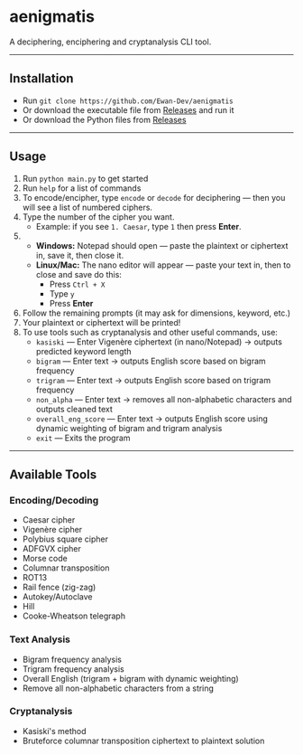 # aenigmatis  
A deciphering, enciphering and cryptanalysis CLI tool.

---

## Installation  
- Run `git clone https://github.com/Ewan-Dev/aenigmatis`  
- Or download the executable file from [Releases](https://github.com/Ewan-Dev/aenigmatis/releases) and run it  
- Or download the Python files from [Releases](https://github.com/Ewan-Dev/aenigmatis/releases)

---

## Usage  
1. Run `python main.py` to get started  
2. Run `help` for a list of commands  
3. To encode/encipher, type `encode` or `decode` for deciphering — then you will see a list of numbered ciphers.  
4. Type the number of the cipher you want.  
   - Example: if you see `1. Caesar`, type `1` then press **Enter**.  
5.  
   - **Windows:** Notepad should open — paste the plaintext or ciphertext in, save it, then close it.  
   - **Linux/Mac:** The nano editor will appear — paste your text in, then to close and save do this:  
     - Press `Ctrl + X`  
     - Type `y`  
     - Press **Enter**  
6. Follow the remaining prompts (it may ask for dimensions, keyword, etc.)  
7. Your plaintext or ciphertext will be printed!  
8. To use tools such as cryptanalysis and other useful commands, use:  
   - `kasiski` — Enter Vigenère ciphertext (in nano/Notepad) → outputs predicted keyword length  
   - `bigram` — Enter text → outputs English score based on bigram frequency  
   - `trigram` — Enter text → outputs English score based on trigram frequency  
   - `non_alpha` — Enter text → removes all non-alphabetic characters and outputs cleaned text  
   - `overall_eng_score` — Enter text → outputs English score using dynamic weighting of bigram and trigram analysis  
   - `exit` — Exits the program  

---

## Available Tools  

### Encoding/Decoding  
- Caesar cipher  
- Vigenère cipher  
- Polybius square cipher  
- ADFGVX cipher  
- Morse code  
- Columnar transposition  
- ROT13  
- Rail fence (zig-zag)  
- Autokey/Autoclave  
- Hill
- Cooke-Wheatson telegraph

### Text Analysis  
- Bigram frequency analysis  
- Trigram frequency analysis  
- Overall English (trigram + bigram with dynamic weighting)  
- Remove all non-alphabetic characters from a string  

### Cryptanalysis  
- Kasiski's method  
- Bruteforce columnar transposition ciphertext to plaintext solution